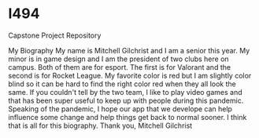 # I494
Capstone Project Repository

My Biography
My name is Mitchell Gilchrist and I am a senior this year. My minor is in game design and I am the president of two clubs here on campus. Both of them are for esport. The first is for Valorant and the second is for Rocket League. My favorite color is red but I am slightly color blind so it can be hard to find the right color red when they all look the same. If you couldn't tell by the two team, I like to play video games and that has been super useful to keep up with people during this pandemic. Speaking of the pandemic, I hope our app that we develope can help influence some change and help things get back to normal sooner. I think that is all for this biography. Thank you, Mitchell Gilchrist